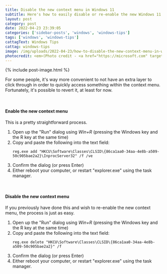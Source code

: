 ```yaml
---
title: Disable the new context menu in Windows 11
subtitle: Here's how to easily disable or re-enable the new Windows 11 context menu, also known as the "right-click" menu.
layout: post
category: post
date: 2022-04-23 23:39:05
categories: ['sidebar-posts', 'windows', 'windows-tips']
tags: ['windows', 'windows-tips']
cattagText: Windows Tips
cattag: windows-tips
image: /img/uploads/2022-04-23/how-to-disable-the-new-context-menu-in-windows-11/post-image.png
photocredit: <em>(Photo credit - <a href="https://microsoft.com" target="_blank">Microsoft</a>)</em>
---
```


{% include post-image.html %}

<p>For some people, it's way more convenient to not have an extra layer to click through in order to quickly access something within the context menu. Fortunately, it's possible to revert it, at least for now.</p>

&nbsp;

<h4>Enable the new context menu</h4>

<p>This is a pretty straightforward process.</p>

<ol>
	<li>Open up the "Run" dialog using <em>Win+R</em> (pressing the Windows key and the R key at the same time)</li>
	<li>Copy and paste the following into the text field:</li>
	<pre><code class="language-powershell">reg.exe add "HKCU\Software\Classes\CLSID\{86ca1aa0-34aa-4e8b-a509-50c905bae2a2}\InprocServer32" /f /ve</code></pre>
	<li>Confirm the dialog (or press Enter)</li>
	<li>Either reboot your computer, or restart "explorer.exe" using the task manager.</li>
</ol>
&nbsp;
<h4>Disable the new context menu</h4>

<p>If you previously have done this and wish to re-enable the new context menu, the process is just as easy.</p>

<ol>
	<li>Open up the "Run" dialog using <em>Win+R</em> (pressing the Windows key and the R key at the same time)</li>
	<li>Copy and paste the following into the text field:</li>
	<pre><code class="language-powershell">reg.exe delete "HKCU\Software\Classes\CLSID\{86ca1aa0-34aa-4e8b-a509-50c905bae2a2}" /f</code></pre>
	<li>Confirm the dialog (or press Enter)</li>
	<li>Either reboot your computer, or restart "explorer.exe" using the task manager.</li>
</ol>